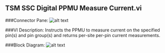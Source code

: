 ## **TSM SSC Digital PPMU Measure Current.vi**
###Connector Pane:
![alt text](/Instrument%20Control/Digital/PPMU/TSM%20SSC%20Digital%20PPMU%20Measure%20Current.vic.png "TSM SSC Digital PPMU Measure Current.vi connector pane")

###VI Description:
Instructs the PPMU to measure current on the specified pin(s) and pin group(s) and returns per-site per-pin current measurements.

###Block Diagram:
![alt text](/Instrument%20Control/Digital/PPMU/TSM%20SSC%20Digital%20PPMU%20Measure%20Current.vid.png "TSM SSC Digital PPMU Measure Current.vi block diagram")
